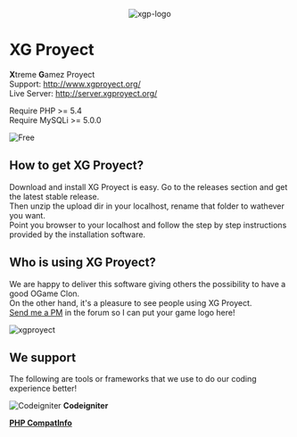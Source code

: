 
<p align="center"
    <a href="http://www.xgproyect.org/" target="_blank">
        <img align="center" src="http://www.xgproyect.org/images/misc/xg-logo.png" title="XG Proyect" alt="xgp-logo">
    </a>
</p> 

XG Proyect
====

**X**treme **G**amez Proyect  
Support: http://www.xgproyect.org/  
Live Server: http://server.xgproyect.org/  

Require PHP >= 5.4  
Require MySQLi >= 5.0.0  

![Free](http://www.gnu.org/graphics/agplv3-155x51.png)

## How to get XG Proyect?

Download and install XG Proyect is easy. Go to the releases section and get the latest stable release.  
Then unzip the upload dir in your localhost, rename that folder to wathever you want.  
Point you browser to your localhost and follow the step by step instructions provided by the installation software.

## Who is using XG Proyect?

We are happy to deliver this software giving others the possibility to have a good OGame Clon.  
On the other hand, it's a pleasure to see people using XG Proyect.  
<a href="http://www.xgproyect.org/privatemessage/new/1" target="_blank">Send me a PM</a> in the forum so I can put your game logo here!  

![xgproyect](http://www.xgproyect.org/images/misc/xg-logo.png)

## We support

The following are tools or frameworks that we use to do our coding experience better!

![Codeigniter](http://codeigniter.com/assets/images/ci-logo.png) **Codeigniter**

[**PHP CompatInfo**](http://php5.laurent-laville.org/compatinfo/)
